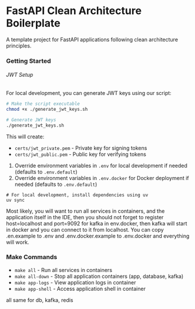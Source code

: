 # FastAPI Clean Architecture Boilerplate

A template project for FastAPI applications following clean architecture principles.

### Getting Started

###### JWT Setup

For local development, you can generate JWT keys using our script:

```bash
# Make the script executable
chmod +x ./generate_jwt_keys.sh

# Generate JWT keys
./generate_jwt_keys.sh
```

This will create:
- `certs/jwt_private.pem` - Private key for signing tokens
- `certs/jwt_public.pem` - Public key for verifying tokens
1. Override environment variables in `.env` for local development if needed (defaults to `.env.default`)
2. Override environment variables in `.env.docker` for Docker deployment if needed (defaults to `.env.default`)

```shell
# For local development, install dependencies using uv
uv sync
```

Most likely, you will want to run all services in containers, and the application itself in the IDE,
then you should not forget to register host=localhost and port=9092 for kafka in env.docker,
then kafka will start in docker and you can connect to it from localhost.
You can copy .en.example to .env and .env.docker.example to .env.docker and everything will work.

### Make Commands

* `make all` - Run all services in containers
* `make all-down` - Stop all application containers (app, database, kafka)
* `make app-logs` - View application logs in container
* `make app-shell` - Access application shell in container

all same for db, kafka, redis
